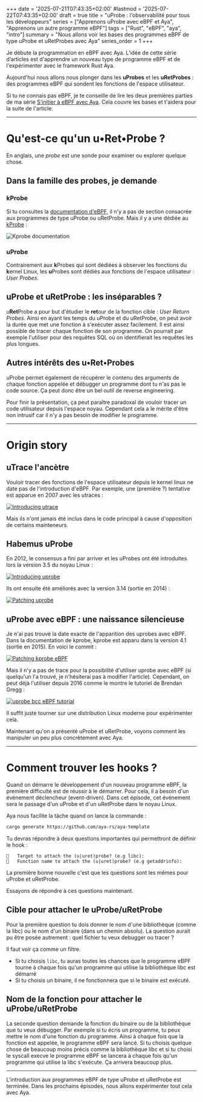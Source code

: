 +++
date = '2025-07-21T07:43:35+02:00'
#lastmod = '2025-07-22T07:43:35+02:00'
draft = true
title = "uProbe : l'observabilité pour tous les développeurs"
series = ["Apprenons uProbe avec eBPF et Aya", "Apprenons un autre programme eBPF"]
tags = ["Rust", "eBPF", "aya", "intro"]
summary = "Nous allons voir les bases des programmes eBPF de type uProbe et uRetProbes avec Aya"
series_order = 1
+++

Je débute la programmation en eBPF avec Aya. L’idée de cette série d’articles est d'apprendre un nouveau type de programme eBPF et de l'expérimenter avec le framework Rust Aya.

Aujourd'hui nous allons nous plonger dans les **uProbes** et les **uRetProbes** : des programmes eBPF qui sondent les fonctions de l'espace utilisateur.

Si tu ne connais pas eBPF, je te conseille de lire les deux premières parties de ma série [S’initier à eBPF avec Aya](https://medium.com/@littel.jo/sinitier-%C3%A0-ebpf-avec-aya-c9d570560261). Cela couvre les bases et t'aidera pour la suite de l'article.

---

# Qu'est-ce qu'un u•Ret•Probe ?

En anglais, une *probe* est une sonde pour examiner ou explorer quelque chose.

## Dans la famille des probes, je demande

### kProbe

Si tu consultes la [documentation d'eBPF](https://docs.ebpf.io/linux/program-type/), il n'y a pas de section consacrée aux programmes de type uProbe ou uRetProbe. Mais il y a une dédiée au [kProbe](https://docs.ebpf.io/linux/program-type/BPF_PROG_TYPE_KPROBE/) :

![Kprobe documentation](https://dev-to-uploads.s3.amazonaws.com/uploads/articles/p04bcqi8orzc9pwpvvf1.png)

### uProbe

Contrairement aux **k**Probes qui sont dédiées à observer les fonctions du **k**ernel Linux, les **u**Probes sont dédiés aux fonctions de l'espace utilisateur : *User Probes*.

## uProbe et uRetProbe : les inséparables ?

u**Ret**Probe a pour but d'étudier le **ret**our de la fonction cible : *User Return Probes*. Ainsi en ayant les temps du uProbe et du uRetProbe, on peut avoir la durée que met une fonction à s'exécuter assez facilement. Il est ainsi possible de tracer chaque fonction de son programme. On pourrait par exemple l'utiliser pour des requêtes SQL où on identifierait les requêtes les plus longues.

## Autres intérêts des u•Ret•Probes

uProbe permet également de récupérer le contenu des arguments de chaque fonction appelée et débugger un programme dont tu n'as pas le code source. Ça peut donc être un bel outil de reverse engineering.

Pour finir la présentation, ça peut paraître paradoxal de vouloir tracer un code utilisateur depuis l'espace noyau. Cependant cela a le mérite d'être non intrusif car il n'y a pas besoin de modifier le programme.


---

# Origin story

## uTrace l'ancètre

Vouloir tracer des fonctions de l'espace utilisateur depuis le kernel linux ne date pas de l'introduction d'eBPF. Par exemple, une (première ?) tentative est apparue en 2007 avec les utraces :

[![Introducing utrace](screenshot/utrace.png)](https://lwn.net/Articles/224772/)

Mais ils n'ont jamais été inclus dans le code principal à cause d'opposition de certains mainteneurs.

## Habemus uProbe

En 2012, le consensus a fini par arriver et les uProbes ont été introduites lors la version 3.5 du noyau Linux :

[![Introducing uprobe](screenshot/uprobe-history.png)](https://lwn.net/Articles/499190/)

Ils ont ensuite été améliorés avec la version 3.14 (sortie en 2014) :

[![Patching uprobe](screenshot/uprobe-history-2.png)](https://lwn.net/Articles/577142/)

## uProbe avec eBPF : une naissance silencieuse

Je n'ai pas trouvé la date exacte de l'apparition des uprobes avec eBPF. Dans la documentation de kprobe, kprobe est apparu dans la version 4.1 (sortie en 2015). En voici le commit :

[![Patching kprobe eBPF](screenshot/uprobe-history-3.png)](https://github.com/torvalds/linux/commit/2541517c32be2531e0da59dfd7efc1ce844644f5)

Mais il n'y a pas de trace pour la possibilité d'utiliser uprobe avec eBPF (si quelqu'un l'a trouvé, je n'hésiterai pas à modifier l'article).
Cependant, on peut déjà l'utiliser depuis 2016 comme le montre le tutoriel de Brendan Gregg : 

[![uprobe bcc eBPF tutorial](screenshot/uprobe-history-4.png)](https://www.brendangregg.com/blog/2016-02-08/linux-ebpf-bcc-uprobes.html)

Il suffit juste tourner sur une distribution Linux moderne pour expérimenter cela.

Maintenant qu'on a présenté uProbe et uRetProbe, voyons comment les manipuler un peu plus concrètement avec Aya.

---

# Comment trouver les hooks ?

Quand on démarre le développement d'un nouveau programme eBPF, la première difficulté est de réussir à le démarrer. Pour cela, il a besoin d'un événement déclencheur (event-driven). Dans cet épisode, cet événement sera le passage d'un uProbe et d'un uRetProbe dans le noyau Linux.

Aya nous facilite la tâche quand on lance la commande :
```Bash
cargo generate https://github.com/aya-rs/aya-template
```

Tu devras répondre à deux questions importantes qui permettront de définir le hook :

```
🤷   Target to attach the (u|uret)probe? (e.g libc):
🤷   Function name to attach the (u|uret)probe? (e.g getaddrinfo):
```

La première bonne nouvelle c'est que les questions sont les mêmes pour uProbe et uRetProbe.

Essayons de répondre à ces questions maintenant.

## Cible pour attacher le uProbe/uRetProbe

Pour la première question tu dois donner le nom d'une bibliothèque (comme la libc) ou le nom d'un binaire (dans un chemin absolu). La question aurait pu être posée autrement : quel fichier tu veux debugger ou tracer ?

Il faut voir ça comme un filtre.
* Si tu choisis `libc`, tu auras toutes les chances que le programme eBPF tourne à chaque fois qu'un programme qui utilise la bibliothèque libc est démarré
* Si tu choisis un binaire, il ne fonctionnera que si le binaire est exécuté.

## Nom de la fonction pour attacher le uProbe/uRetProbe

La seconde question demande la fonction du binaire ou de la bibliothèque que tu veux débugger. Par exemple si tu écris un programme, tu peux mettre le nom d'une fonction du programme. Ainsi à chaque fois que la fonction est appelée, le programme eBPF sera lancé. Si tu choisis quelque chose de beaucoup moins précis comme la bibliothèque libc et si tu choisi le syscall execve le programme eBPF se lancera à chaque fois qu'un programme qui utilise la libc s'exécute. Ça arrivera beaucoup plus.

---

L'introduction aux programmes eBPF de type uProbe et uRetProbe est terminée. Dans les prochains épisodes, nous allons expérimenter tout cela avec Aya.

